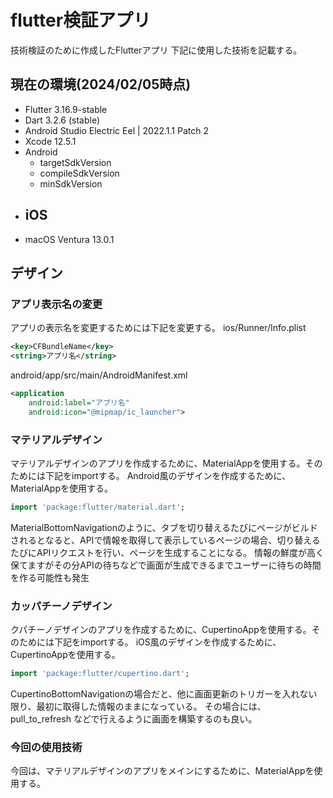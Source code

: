 # flutter検証アプリ
技術検証のために作成したFlutterアプリ
下記に使用した技術を記載する。

## 現在の環境(2024/02/05時点)
- Flutter 3.16.9-stable
- Dart  3.2.6 (stable)
- Android Studio Electric Eel | 2022.1.1 Patch 2
- Xcode 12.5.1
- Android
  - targetSdkVersion 
  - compileSdkVersion
  - minSdkVersion
- iOS
  - 
- macOS Ventura 13.0.1


## デザイン
### アプリ表示名の変更
アプリの表示名を変更するためには下記を変更する。
ios/Runner/Info.plist
```xml
<key>CFBundleName</key>
<string>アプリ名</string>
```
android/app/src/main/AndroidManifest.xml
```xml
<application
    android:label="アプリ名"
    android:icon="@mipmap/ic_launcher">
```

### マテリアルデザイン
マテリアルデザインのアプリを作成するために、MaterialAppを使用する。そのためには下記をimportする。
Android風のデザインを作成するために、MaterialAppを使用する。
```dart
import 'package:flutter/material.dart';
```
MaterialBottomNavigationのように、タブを切り替えるたびにページがビルドされるとなると、APIで情報を取得して表示しているページの場合、切り替えるたびにAPIリクエストを行い、ページを生成することになる。
情報の鮮度が高く保てますがその分APIの待ちなどで画面が生成できるまでユーザーに待ちの時間を作る可能性も発生

### カッパチーノデザイン
クパチーノデザインのアプリを作成するために、CupertinoAppを使用する。そのためには下記をimportする。
iOS風のデザインを作成するために、CupertinoAppを使用する。
```dart
import 'package:flutter/cupertino.dart';
```
CupertinoBottomNavigationの場合だと、他に画面更新のトリガーを入れない限り、最初に取得した情報のままになっている。
その場合には、pull_to_refresh などで行えるように画面を構築するのも良い。

### 今回の使用技術
今回は、マテリアルデザインのアプリをメインにするために、MaterialAppを使用する。